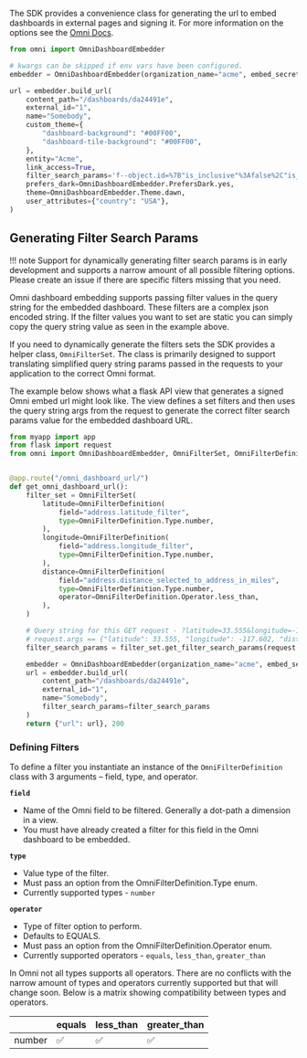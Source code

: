 The SDK provides a convenience class for generating the url to embed dashboards in external pages and signing it.
For more information on the options see the [Omni Docs](https://docs.omni.co/docs/embed/private-embedding#embed-url-customization-options).

```python
from omni import OmniDashboardEmbedder

# kwargs can be skipped if env vars have been configured.
embedder = OmniDashboardEmbedder(organization_name="acme", embed_secret="vglUd1WblfyBSdBSMPj0KrxZcNUEZ1CC")

url = embedder.build_url(
    content_path="/dashboards/da24491e",
    external_id="1",
    name="Somebody",
    custom_theme={
        "dashboard-background": "#00FF00",
        "dashboard-tile-background": "#00FF00",
    },
    entity="Acme",
    link_access=True,
    filter_search_params='f--object.id=%7B"is_inclusive"%3Afalse%2C"is_negative"%3Afalse%2C"kind"%3A"EQUALS"%2C"type"%3A"number"%2C"values"%3A%5B"1"%5D%7D'
    prefers_dark=OmniDashboardEmbedder.PrefersDark.yes,
    theme=OmniDashboardEmbedder.Theme.dawn,
    user_attributes={"country": "USA"},
)
```

## Generating Filter Search Params

!!! note
    Support for dynamically generating filter search params is in early development and supports a narrow amount of all 
    possible filtering options. Please create an issue if there are specific filters missing that you need.

Omni dashboard embedding supports passing filter values in the query string for the embedded dashboard. These filters are
a complex json encoded string. If the filter values you want to set are static you can simply copy the query string value 
as seen in the example above.

If you need to dynamically generate the filters sets the SDK provides a helper class, `OmniFilterSet`. The class is 
primarily designed to support translating simplified query string params passed in the requests to your application to 
the correct Omni format.

The example below shows what a flask API view that generates a signed Omni embed url might look like. The view defines 
a set filters and then uses the query string args from the request to generate the correct filter search params value 
for the embedded dashboard URL.

```python title="myapp/views.py"
from myapp import app
from flask import request
from omni import OmniDashboardEmbedder, OmniFilterSet, OmniFilterDefinition


@app.route("/omni_dashboard_url/")
def get_omni_dashboard_url():
    filter_set = OmniFilterSet(
        latitude=OmniFilterDefinition(
            field="address.latitude_filter",
            type=OmniFilterDefinition.Type.number,
        ),
        longitude=OmniFilterDefinition(
            field="address.longitude_filter",
            type=OmniFilterDefinition.Type.number,
        ),
        distance=OmniFilterDefinition(
            field="address.distance_selected_to_address_in_miles",
            type=OmniFilterDefinition.Type.number,
            operator=OmniFilterDefinition.Operator.less_than,
        ),
    )

    # Query string for this GET request - ?latitude=33.555&longitude=-117.602&distance=10
    # request.args == {"latitude": 33.555, "longitude": -117.602, "distance": 10}
    filter_search_params = filter_set.get_filter_search_params(request.args)

    embedder = OmniDashboardEmbedder(organization_name="acme", embed_secret="vglUd1WblfyBSdBSMPj0KrxZcNUEZ1CC")
    url = embedder.build_url(
        content_path="/dashboards/da24491e",
        external_id="1",
        name="Somebody",
        filter_search_params=filter_search_params
    )
    return {"url": url}, 200
```

### Defining Filters
To define a filter you instantiate an instance of the `OmniFilterDefinition` class with 3 arguments – field, type, and
operator.

**`field`** 

- Name of the Omni field to be filtered. Generally a dot-path a dimension in a view.
- You must have already created a filter for this field in the Omni dashboard to be embedded.

**`type`**

- Value type of the filter.
- Must pass an option from the OmniFilterDefinition.Type enum.
- Currently supported types - `number`


**`operator`**

- Type of filter option to perform.
- Defaults to EQUALS.
- Must pass an option from the OmniFilterDefinition.Operator enum.
- Currently supported operators - `equals`, `less_than`, `greater_than`


In Omni not all types supports all operators. There are no conflicts with the narrow amount of types and operators
currently supported but that will change soon. Below is a matrix showing compatibility between types and operators.

|         | equals | less_than | greater_than |
|---------|--------|-----------|--------------|
| number  | ✅      |     ✅      |       ✅       |
